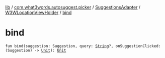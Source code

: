 [lib](../../../index.md) / [com.what3words.autosuggest.picker](../../index.md) / [SuggestionsAdapter](../index.md) / [W3WLocationViewHolder](index.md) / [bind](./bind.md)

# bind

`fun bind(suggestion: Suggestion, query: `[`String`](https://kotlinlang.org/api/latest/jvm/stdlib/kotlin/-string/index.html)`?, onSuggestionClicked: (Suggestion) -> `[`Unit`](https://kotlinlang.org/api/latest/jvm/stdlib/kotlin/-unit/index.html)`): `[`Unit`](https://kotlinlang.org/api/latest/jvm/stdlib/kotlin/-unit/index.html)